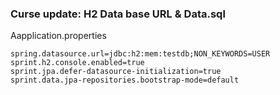 ### Curse update: H2 Data base URL & Data.sql


Aapplication.properties

```
spring.datasource.url=jdbc:h2:mem:testdb;NON_KEYWORDS=USER
sprint.h2.console.enabled=true
sprint.jpa.defer-datasource-initialization=true
sprint.data.jpa-repositories.bootstrap-mode=default

```

